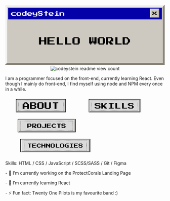 
<p align="center">
  <img src="https://raw.githubusercontent.com/codeyStein/codeyStein/main/assets/banner.gif" alt="codeyStein readme banner - designed by codeyStein">

<img src="https://profile-counter.glitch.me/notme/count.svg" alt="codeystein readme view count">
<!-- ### Hi there 👋, my name is codeyStein #### Passionate front-end developer -->


<p> I am a programmer focused on the front-end, currently learning React. Even though I mainly do front-end, I find myself using node and NPM every once in a while. </p>

<p>
  <img style="transform: scale(0.7);" src="https://raw.githubusercontent.com/codeyStein/codeyStein/main/assets/buttons/about.png" alt="codeystein about button">
  <img style="transform: scale(0.7);" src="https://raw.githubusercontent.com/codeyStein/codeyStein/main/assets/buttons/skills.png" alt="codeystein skills button">
  <img style="transform: scale(0.7);" src="https://raw.githubusercontent.com/codeyStein/codeyStein/main/assets/buttons/projects.png" alt="codeystein projects button">
  <img style="transform: scale(0.7);" src="https://raw.githubusercontent.com/codeyStein/codeyStein/main/assets/buttons/tecnhologies.png" alt="codeystein technologies button">
</p>
                                                                                                                                   
<p> Skills: HTML / CSS / JavaScript / SCSS/SASS / Git / Figma </p>

<p>- 🔭 I’m currently working on the ProtectCorals Landing Page </p>
<p> - 🌱 I’m currently learning React </p>
<p> - ⚡ Fun fact: Twenty One Pilots is my favourite band :) </p>



</p>

                                                                                                                                     
